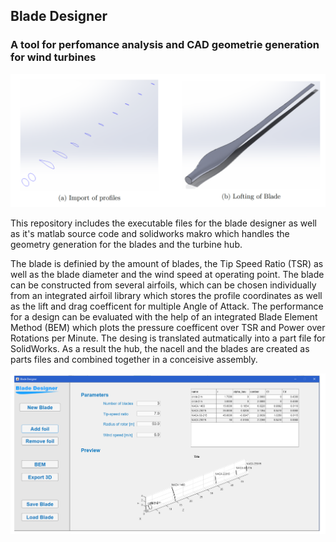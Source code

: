 ## Blade Designer
### A tool for perfomance analysis and CAD geometrie generation for wind turbines

![Blade SolidWorks part](https://github.com/hmschlesi/blade-designer/blob/main/Tool/Screenshot%202024-04-17%20at%2011.43.09.png)

This repository includes the executable files for the blade designer as well as it's matlab source code and solidworks makro which handles the geometry generation for the blades and the turbine hub.

The blade is definied by the amount of blades, the Tip Speed Ratio (TSR) as well as the blade diameter and the wind speed at operating point. The blade can be constructed from several airfoils, which can be chosen individually from an integrated airfoil library which stores the profile coordinates as well as the lift and drag coefficent for multiple Angle of Attack. The performance for a design can be evaluated with the help of an integrated Blade Element Method (BEM) which plots the pressure coefficent over TSR and Power over Rotations per Minute. The desing is translated autmatically into a part file for SolidWorks. As a result the hub, the nacell and the blades are created as parts files and combined together in a conceisive assembly.

![Blade Designer Interface](https://github.com/hmschlesi/blade-designer/blob/main/Tool/Screenshot%202024-04-17%20at%2011.30.12.png)
